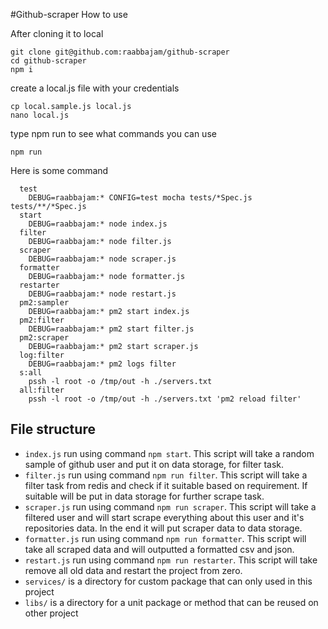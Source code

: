 #Github-scraper
How to use

After cloning it to local
```
git clone git@github.com:raabbajam/github-scraper
cd github-scraper
npm i
```
create a local.js file with your credentials
```
cp local.sample.js local.js
nano local.js
```


type npm run to see what commands you can use

```
npm run
```

Here is some command
```
  test
    DEBUG=raabbajam:* CONFIG=test mocha tests/*Spec.js tests/**/*Spec.js
  start
    DEBUG=raabbajam:* node index.js
  filter
    DEBUG=raabbajam:* node filter.js
  scraper
    DEBUG=raabbajam:* node scraper.js
  formatter
    DEBUG=raabbajam:* node formatter.js
  restarter
    DEBUG=raabbajam:* node restart.js
  pm2:sampler
    DEBUG=raabbajam:* pm2 start index.js
  pm2:filter
    DEBUG=raabbajam:* pm2 start filter.js
  pm2:scraper
    DEBUG=raabbajam:* pm2 start scraper.js
  log:filter
    DEBUG=raabbajam:* pm2 logs filter
  s:all
    pssh -l root -o /tmp/out -h ./servers.txt
  all:filter
    pssh -l root -o /tmp/out -h ./servers.txt 'pm2 reload filter'
```

## File structure

- `index.js` run using command `npm start`. This script will take a random sample of github user and put it on data storage, for filter task.
- `filter.js` run using command `npm run filter`. This script will take a filter task from redis and check if it suitable based on requirement. If suitable will be put in data storage for further scrape task.
- `scraper.js` run using command `npm run scraper`. This script will take a filtered user and will start scrape everything about this user and it's repositories data. In the end it will put scraper data to data storage.
- `formatter.js` run using command `npm run formatter`. This script will take all scraped data and will outputted a formatted csv and json.
- `restart.js` run using command `npm run restarter`. This script will take remove all old data and restart the project from zero.
- `services/` is a directory for custom package that can only used in this project
- `libs/` is a directory for a unit package or method that can be reused on other project
